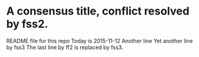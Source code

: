 # A consensus title, conflict resolved by fss2.

README file for this repo
Today is 2015-11-12
Another line
Yet another line by fss3
The last line by ff2 is replaced by fss3.
